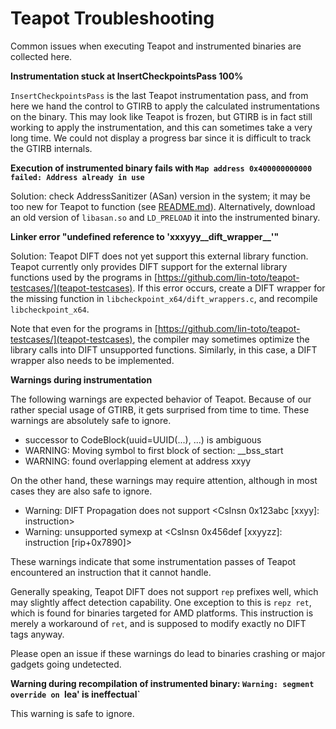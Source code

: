 # Teapot Troubleshooting

Common issues when executing Teapot and instrumented binaries are collected here.

**Instrumentation stuck at InsertCheckpointsPass 100%**

`InsertCheckpointsPass` is the last Teapot instrumentation pass, and from here we hand the control to GTIRB to apply the calculated instrumentations on the binary.
This may look like Teapot is frozen, but GTIRB is in fact still working to apply the instrumentation, and this can sometimes take a very long time.
We could not display a progress bar since it is difficult to track the GTIRB internals.

**Execution of instrumented binary fails with `Map address 0x400000000000 failed: Address already in use`**

Solution: check AddressSanitizer (ASan) version in the system; it may be too new for Teapot to function (see [README.md](https://github.com/lin-toto/teapot/blob/main/README.md)).
Alternatively, download an old version of `libasan.so` and `LD_PRELOAD` it into the instrumented binary.

**Linker error "undefined reference to 'xxxyyy__dift_wrapper__'"**

Solution: Teapot DIFT does not yet support this external library function.
Teapot currently only provides DIFT support for the external library functions used by the programs in [https://github.com/lin-toto/teapot-testcases/](teapot-testcases).
If this error occurs, create a DIFT wrapper for the missing function in `libcheckpoint_x64/dift_wrappers.c`, and recompile `libcheckpoint_x64`.

Note that even for the programs in [https://github.com/lin-toto/teapot-testcases/](teapot-testcases), the compiler may sometimes optimize the library calls into DIFT unsupported functions.
Similarly, in this case, a DIFT wrapper also needs to be implemented.

**Warnings during instrumentation**

The following warnings are expected behavior of Teapot.
Because of our rather special usage of GTIRB, it gets surprised from time to time.
These warnings are absolutely safe to ignore.

- successor to CodeBlock(uuid=UUID(...), ...) is ambiguous
- WARNING: Moving symbol to first block of section: __bss_start
- WARNING: found overlapping element at address xxyy

On the other hand, these warnings may require attention, although in most cases they are also safe to ignore.

- Warning: DIFT Propagation does not support <CsInsn 0x123abc [xxyy]: instruction>
- Warning: unsupported symexp at <CsInsn 0x456def [xxyyzz]: instruction [rip+0x7890]>

These warnings indicate that some instrumentation passes of Teapot encountered an instruction that it cannot handle.

Generally speaking, Teapot DIFT does not support `rep` prefixes well, which may slightly affect detection capability.
One exception to this is `repz ret`, which is found for binaries targeted for AMD platforms.
This instruction is merely a workaround of `ret`, and is supposed to modify exactly no DIFT tags anyway.

Please open an issue if these warnings do lead to binaries crashing or major gadgets going undetected.

**Warning during recompilation of instrumented binary: `Warning: segment override on `lea' is ineffectual`**

This warning is safe to ignore.
